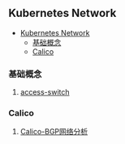 ## Kubernetes Network

<!-- TOC -->

- [Kubernetes Network](#kubernetes-network)
  - [基础概念](#基础概念)
  - [Calico](#calico)

<!-- /TOC -->
### 基础概念

1. [access-switch](access-switch.md)

### Calico

1. [Calico-BGP网络分析](calico.md)
